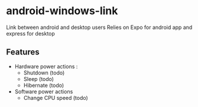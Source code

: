 # android-windows-link

Link between android and desktop users
Relies on Expo for android app and express for desktop

## Features 

- Hardware power actions :
    - Shutdown (todo)
    - Sleep (todo)
    - Hibernate (todo)
- Software power actions
    - Change CPU speed (todo)
    
